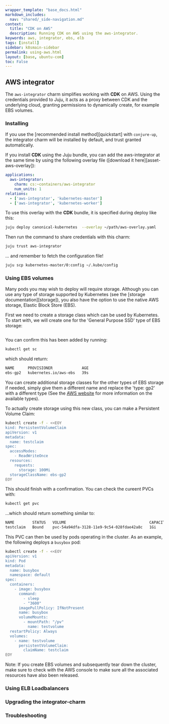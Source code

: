```yaml
---
wrapper_template: "base_docs.html"
markdown_includes:
  nav: "shared/_side-navigation.md"
context:
  title: "CDK on AWS"
  description: Running CDK on AWS using the aws-integrator.
keywords: aws, integrator, ebs, elb
tags: [install]
sidebar: k8smain-sidebar
permalink: using-aws.html
layout: [base, ubuntu-com]
toc: False
---
```


## AWS integrator

The `aws-integrator` charm simplifies working with **CDK** on AWS. Using the
credentials provided to Juju, it acts as a proxy between CDK and the underlying cloud,
granting permissions to dynamically create, for example EBS volumes.

### Installing

If you use the [recommended install method][quickstart] with `conjure-up`, the
integrator charm will be installed by default, and trust granted automatically.

If you install **CDK** using the Juju bundle, you can add the aws-integrator at
the same time by using the following overlay file
([download it here][asset-aws-overlay]):

```yaml
applications:
  aws-integrator:
    charm: cs:~containers/aws-integrator
    num_units: 1
relations:
  - ['aws-integrator', 'kubernetes-master']
  - ['aws-integrator', 'kubernetes-worker']
  ```

To use this overlay with the **CDK** bundle, it is specified during deploy like this:

```bash
juju deploy canonical-kubernetes  --overlay ~/path/aws-overlay.yaml
```

Then run the command to share credentials with this charm:

```bash
juju trust aws-integrator
```

... and remember to fetch the configuration file!

```bash
juju scp kubernetes-master/0:config ~/.kube/config
```

### Using EBS volumes

Many  pods you may wish to deploy will require storage. Although you can use any type
of storage supported by Kubernetes (see the [storage documentation][storage]), you
also have the option to use the native AWS storage, Elastic Block Store (EBS).

First we need to create a storage class which can be used by Kubernetes.  To start with,
we will create one for the 'General Purpose SSD' type of EBS storage:

```bash
```

You can confirm this has been added by running:

```bash
kubectl get sc
```

which should return:
```bash
NAME      PROVISIONER             AGE
ebs-gp2   kubernetes.io/aws-ebs   39s
```

You can create additional storage classes for the other types of EBS storage if
needed, simply give them a different name and replace the 'type: gp2' with a
different type (See the [AWS website][ebs-info] for more information on the
available types).

To actually create storage using this new class, you can make a Persistent Volume Claim:

```bash
kubectl create -f - <<EOY
kind: PersistentVolumeClaim
apiVersion: v1
metadata:
  name: testclaim
spec:
  accessModes:
    - ReadWriteOnce
  resources:
    requests:
      storage: 100Mi
  storageClassName: ebs-gp2
EOY
```

This should finish with a confirmation. You can check the cureent PVCs with:

```bash
kubectl get pvc
```

...which should return something similar to:

```bash
NAME        STATUS   VOLUME                                     CAPACITY   ACCESS MODES   STORAGECLASS   AGE
testclaim   Bound    pvc-54a94dfa-3128-11e9-9c54-028fdae42a8c   1Gi        RWO            ebs-gp2        9s
```

This PVC can then be used by pods operating in the cluster. As an example, the following
deploys a `busybox` pod:

```bash
kubectl create -f - <<EOY
apiVersion: v1
kind: Pod
metadata:
  name: busybox
  namespace: default
spec:
  containers:
    - image: busybox
      command:
        - sleep
        - "3600"
      imagePullPolicy: IfNotPresent
      name: busybox
      volumeMounts:
        - mountPath: "/pv"
          name: testvolume
  restartPolicy: Always
  volumes:
    - name: testvolume
      persistentVolumeClaim:
        claimName: testclaim
EOY
```

<div class="p-notification--caution">
  <p markdown="1" class="p-notification__response">
    <span class="p-notification__status">Note:</span>
If you create EBS volumes and subsequently tear down the cluster, make sure to check
with the AWS console to make sure all the associated resources have also been released.
  </p>
</div>

### Using ELB Loadbalancers

### Upgrading the integrator-charm

### Troubleshooting

<!-- LINKS -->

[ebs-info]: https://aws.amazon.com/ebs/features/
